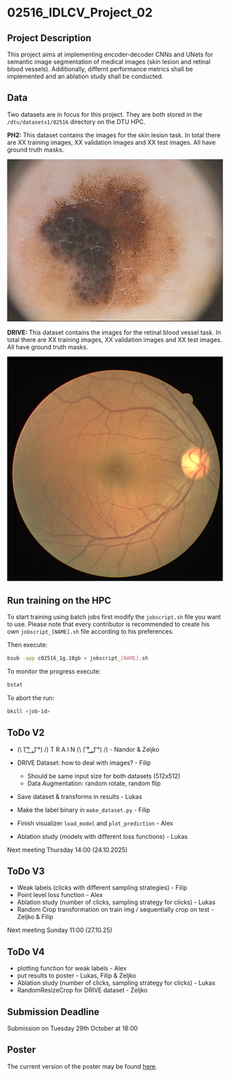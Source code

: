 # 02516_IDLCV_Project_02

## Project Description

This project aims at implementing encoder-decoder CNNs and UNets for semantic image segmentation of medical images (skin lesion and retinal blood vessels). Additionally, differnt  performance metrics shall be implemented and an ablation study shall be conducted.

## Data

Two datasets are in focus for this project. They are both stored in the `/dtu/datasets1/02516` directory on the DTU HPC.

**PH2:** This dataset contains the images for the skin lesion task. In total there are XX training images, XX validation images and XX test images. All have ground truth masks.

![skin lesion](/docs/IMD406.bmp)

**DRIVE:** This dataset contains the images for the retinal blood vessel task. In total there are XX training images, XX validation images and XX test images. All have ground truth masks.

![retinal blood vessel](/docs/38_training.png)

## Run training on the HPC

To start training using batch jobs first modify the `jobscript.sh` file you want to use. Please note that every contributor is recommended to create his own `jobscript_[NAME].sh` file according to his preferences.

Then execute:
```bash
bsub -app c02516_1g.10gb < jobscript_[NAME].sh
```

To monitor the progress execute:
```bash
bstat
```

To abort the run:
```bash
bkill <job-id>
```

## ToDo V2
- (\ ( ͠° ͟ل͜ ͡°) /) T R A I N (\ ( ͠° ͟ل͜ ͡°) /) - Nandor & Zeljko

- DRIVE Dataset: how to deal with images? - Filip
  - Should be same input size for both datasets (512x512) 
  - Data Augmentation: random rotate, random flip

- Save dataset & transforms in results - Lukas
- Make the label binary in `make_dataset.py` - Filip
- Finish visualizer `load_model` and `plot_prediction` - Alex
- Ablation study (models with different loss functions) - Lukas

Next meeting Thursday 14:00 (24.10.2025)

## ToDo V3
- Weak labels (clicks with different sampling strategies) - Filip
- Point level loss function - Alex
- Ablation study (number of clicks, sampling strategy for clicks) - Lukas
- Random Crop transformation on train img / sequentially crop on test - Zeljko & Filip

Next meeting Sunday 11:00 (27.10.25)

## ToDo V4
- plotting function for weak labels - Alex
- put results to poster - Lukas, Filip & Zeljko
- Ablation study (number of clicks, sampling strategy for clicks) - Lukas
- RandomResizeCrop for DRIVE dataset - Zeljko

## Submission Deadline

Submission on Tuesday 29th October at 18:00

## Poster

The current version of the poster may be found [here](https://dtudk.sharepoint.com/:p:/r/sites/IntroDLCV2024/Delte%20dokumenter/General/Poster_Project_02.pptx?d=w755d00ab60ef469797666547bc7aeb02&csf=1&web=1&e=tGUnzq).

